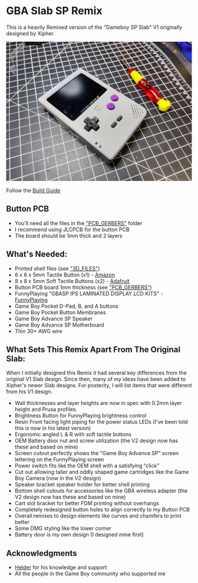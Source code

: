 # GBA Slab SP Remix
This is a heavily Remixed version of the “Gameboy SP Slab” V1 originally designed by Xipher.

![GBA Slab SP Remix](IMAGES/GBA_Slab_SP_Remix_01.jpg) 

Follow the [Build Guide](https://docs.humblebazooka.com/2022/03/03/how-to-build-our-gba-slab-sp/)

## Button PCB

* You'll need all the files in the ["PCB_GERBERS"](/PCB_GERBERS/) folder
* I recommend using JLCPCB for the button PCB 
* The board should be 1mm thick and 2 layers

## What's Needed:

* Printed shell files (see ["3D_FILES"](/3D_FILES/))
* 6 x 6 x 5mm Tactile Button (x1) - [Amazon](https://a.co/d/hHaUuPS)
* 8 x 8 x 5mm Soft Tactile Buttons (x2) - [Adafruit](https://www.adafruit.com/product/3101)
* Button PCB board 1mm thickness (see ["PCB_GERBERS"](/PCB_GERBERS/))
* FunnyPlaying "GBASP IPS LAMINATED DISPLAY LCD KITS" - [FunnyPlaying](https://funnyplaying.com/collections/product/products/gbasp-ips-laminated-display-lcd-kits)
* Game Boy Pocket D-Pad, B, and A buttons
* Game Boy Pocket Button Membranes
* Game Boy Advance SP Speaker
* Game Boy Advance SP Motherboard
* Thin 30+ AWG wire

## What Sets This Remix Apart From The Original Slab:
When I initially designed this Remix it had several key differences from the original V1 Slab design. Since then, many of my ideas have been added to Xipher's newer Slab designs. For posterity, I will list items that were different from his V1 design.

* Wall thicknesses and layer heights are now in spec with 0.2mm layer height and Prusa profiles.
* Brightness Button for FunnyPlaying brightness control 
* Resin Front facing light piping for the power status LEDs (I've been told this is now in his latest version)
* Ergonomic angled L & R with soft tactile buttons 
* OEM Battery door nut and screw utilization (the V2 design now has these and based on mine)
* Screen cutout perfectly shows the “Game Boy Advance SP” screen lettering on the FunnyPlaying screen
* Power switch fits like the OEM shell with a satisfying “click”
* Cut out allowing taller and oddly shaped game cartridges like the Game Boy Camera (now in the V2 design)
* Speaker bracket speaker holder for better shell printing
* Bottom shell cutouts for accessories like the GBA wireless adapter (the V2 design now has these and based on mine)
* Cart slot bracket for better FDM printing without overhangs
* Completely redesigned button holes to align correctly to my Button PCB
* Overall remixes to design elements like curves and chamfers to print better
* Some DMG styling like the lower corner
* Battery door is my own design (I designed mine first)

## Acknowledgments
* [Helder](https://www.heldergametech.com) for his knowledge and support
* All the people in the Game Boy community who supported me
